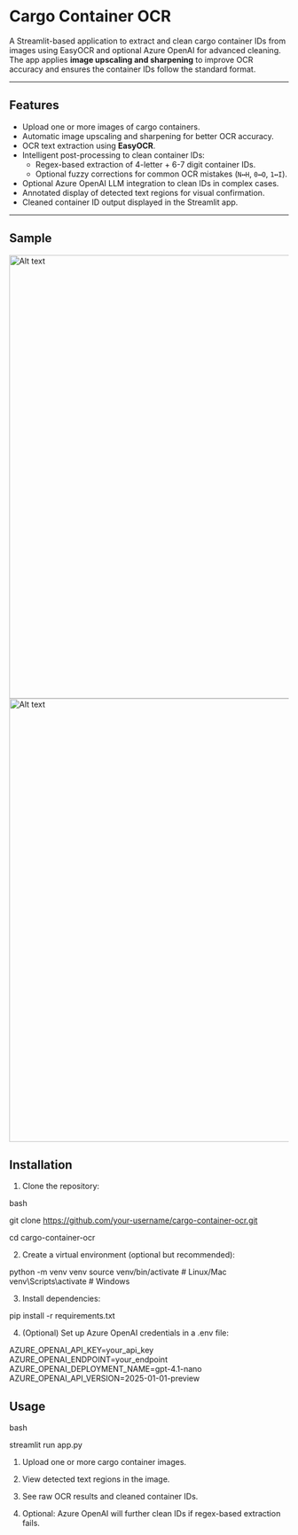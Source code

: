 # Cargo Container OCR

A Streamlit-based application to extract and clean cargo container IDs from images using EasyOCR and optional Azure OpenAI for advanced cleaning. The app applies **image upscaling and sharpening** to improve OCR accuracy and ensures the container IDs follow the standard format.  

---

## Features

- Upload one or more images of cargo containers.
- Automatic image upscaling and sharpening for better OCR accuracy.
- OCR text extraction using **EasyOCR**.
- Intelligent post-processing to clean container IDs:
  - Regex-based extraction of 4-letter + 6-7 digit container IDs.
  - Optional fuzzy corrections for common OCR mistakes (`N↔H`, `0↔O`, `1↔I`).
- Optional Azure OpenAI LLM integration to clean IDs in complex cases.
- Annotated display of detected text regions for visual confirmation.
- Cleaned container ID output displayed in the Streamlit app.

---

## Sample

<img src="app/Screenshot 2025-09-05 at 4.35.29 PM.png" alt="Alt text" width="1000" height="800"/>

<img src="app/Screenshot 2025-09-05 at 4.36.23 PM.png" alt="Alt text" width="1000" height="800"/>


## Installation

1. Clone the repository:

bash

git clone https://github.com/your-username/cargo-container-ocr.git

cd cargo-container-ocr

2. Create a virtual environment (optional but recommended):

python -m venv venv
source venv/bin/activate   # Linux/Mac
venv\Scripts\activate      # Windows

3. Install dependencies:

pip install -r requirements.txt

4. (Optional) Set up Azure OpenAI credentials in a .env file:

AZURE_OPENAI_API_KEY=your_api_key
AZURE_OPENAI_ENDPOINT=your_endpoint
AZURE_OPENAI_DEPLOYMENT_NAME=gpt-4.1-nano
AZURE_OPENAI_API_VERSION=2025-01-01-preview

## Usage

bash

streamlit run app.py

1. Upload one or more cargo container images.

2. View detected text regions in the image.

3. See raw OCR results and cleaned container IDs.

4. Optional: Azure OpenAI will further clean IDs if regex-based extraction fails.